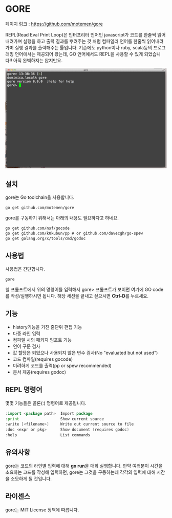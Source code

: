 # GORE

페이지 링크 : https://github.com/motemen/gore

REPL(Read Eval Print Loop)은 인터프리터 언어인 javascript가 코드를 한줄씩 읽어내려가며 실행을 하고 출력 결과를 뿌려주는 것 처럼 컴파일러 언어를 한줄씩 읽어내려가며 실행 결과를 출력해주는 툴입니다. 기존에도 python이나 ruby, scala등의 프로그래밍 언어에서는 제공되어 왔는데, GO 언어에서도 REPL을 사용할 수 있게 되었습니다!! 아직 완벽하지는 않지만요.

![이미지](../img/004-13.gif)

## 설치

gore는 Go toolchain을 사용합니다.

    go get github.com/motemen/gore

gore를 구동하기 위해서는 아래의 내용도 필요하다고 하네요.

    go get github.com/nsf/gocode
    go get github.com/k0kubun/pp # or github.com/davecgh/go-spew
    go get golang.org/x/tools/cmd/godoc

## 사용법

사용법은 간단합니다. 

    gore

쉘 프롬프트에서 위의 명령어를 입력해서 gore> 프롬프트가 보이면 여기에 GO code를 작성/실행하시면 됩니다.
해당 세션을 끝내고 싶으시면 **Ctrl-D**를 누르세요.

## 기능

- history기능을 가진 줄단위 편집 기능
- 다중 라인 입력
- 컴파일 시의 패키지 임포트 기능
- 언어 구문 검사
- 값 할당은 되었으나 사용되지 않은 변수 검사(No "evaluated but not used")
- 코드 컴파일(requires gocode)
- 미려하게 코드를 출력(pp or spew recommended)
- 문서 제공(requires godoc)

## REPL 명령어

몇몇 기능들은 콜론(:) 명령어로 제공됩니다.

```go
:import <package path>  Import package
:print                  Show current source
:write [<filename>]     Write out current source to file
:doc <expr or pkg>      Show document (requires godoc)
:help                   List commands
```

## 유의사항

gore는 코드의 라인별 입력에 대해 **go run**을 매회 실행합니다. 만약 여러분이 시간을 소요하는 코드를 작성해 입력하면, gore는 그것을 구동하는데 각각의 입력에 대해 시간을 소모하게 될 것입니다.

## 라이센스

gore는 MIT License 정책에 따릅니다. 

